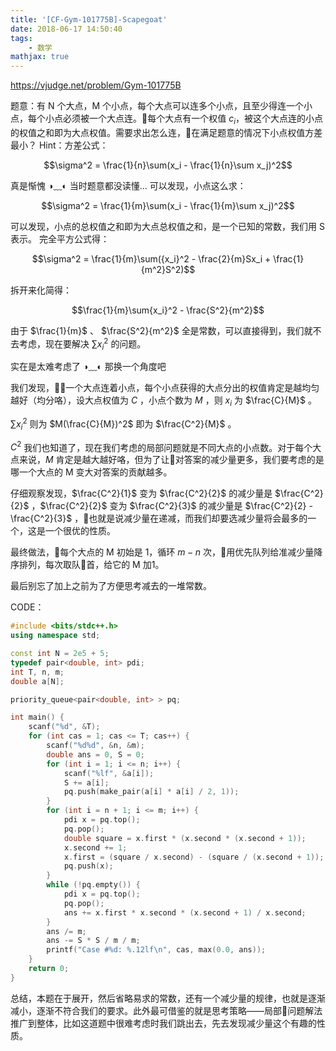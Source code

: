 ```yaml
---
title: '[CF-Gym-101775B]-Scapegoat'
date: 2018-06-17 14:50:40
tags: 
    - 数学
mathjax: true
---
```


https://vjudge.net/problem/Gym-101775B

题意：有 N 个大点，M 个小点，每个大点可以连多个小点，且至少得连一个小点，每个小点必须被一个大点连。每个大点有一个权值 $c_i$，被这个大点连的小点的权值之和即为大点权值。需要求出怎么连，在满足题意的情况下小点权值方差最小？
Hint：方差公式：

$$\sigma^2 = \frac{1}{n}\sum(x_i - \frac{1}{n}\sum x_j)^2$$

真是惭愧 ◑﹏◐ 当时题意都没读懂...
可以发现，小点这么求：

$$\sigma^2 = \frac{1}{m}\sum(x_i - \frac{1}{m}\sum x_j)^2$$

可以发现，小点的总权值之和即为大点总权值之和，是一个已知的常数，我们用 S 表示。
完全平方公式得：

$$\sigma^2 = \frac{1}{m}\sum({x_i}^2 - \frac{2}{m}Sx_i + \frac{1}{m^2}S^2)$$

拆开来化简得：

$$\frac{1}{m}\sum{x_i}^2 - \frac{S^2}{m^2}$$

由于 $\frac{1}{m}$ 、 $\frac{S^2}{m^2}$ 全是常数，可以直接得到，我们就不去考虑，现在要解决 $\sum{x_i}^2$ 的问题。

实在是太难考虑了 ◑﹏◐ 那换一个角度吧

我们发现，一个大点连着小点，每个小点获得的大点分出的权值肯定是越均匀越好（均分咯），设大点权值为 $C$ ，小点个数为 $M$ ，则 $x_i$ 为 $\frac{C}{M}$ 。

$\sum{x_i}^2$ 则为 $M(\frac{C}{M})^2$ 即为 $\frac{C^2}{M}$ 。

$C^2$ 我们也知道了，现在我们考虑的局部问题就是不同大点的小点数。对于每个大点来说，$M$ 肯定是越大越好咯，但为了让对答案的减少量更多，我们要考虑的是哪一个大点的 M 变大对答案的贡献越多。

仔细观察发现，$\frac{C^2}{1}$ 变为 $\frac{C^2}{2}$ 的减少量是 $\frac{C^2}{2}$ ，$\frac{C^2}{2}$ 变为 $\frac{C^2}{3}$ 的减少量是 $\frac{C^2}{2} - \frac{C^2}{3}$ ，也就是说减少量在递减，而我们却要选减少量将会最多的一个，这是一个很优的性质。

最终做法，每个大点的 M 初始是 1，循环 $m - n$ 次，用优先队列给准减少量降序排列，每次取队首，给它的 M 加1。

最后别忘了加上之前为了方便思考减去的一堆常数。

CODE：
``` c++
#include <bits/stdc++.h>
using namespace std;

const int N = 2e5 + 5;
typedef pair<double, int> pdi;
int T, n, m;
double a[N];

priority_queue<pair<double, int> > pq;

int main() {
    scanf("%d", &T);
    for (int cas = 1; cas <= T; cas++) {
        scanf("%d%d", &n, &m);
        double ans = 0, S = 0;
        for (int i = 1; i <= n; i++) {
            scanf("%lf", &a[i]);
            S += a[i];
            pq.push(make_pair(a[i] * a[i] / 2, 1));
        }
        for (int i = n + 1; i <= m; i++) {
            pdi x = pq.top();
            pq.pop();
            double square = x.first * (x.second * (x.second + 1));
            x.second += 1;
            x.first = (square / x.second) - (square / (x.second + 1));
            pq.push(x);
        }
        while (!pq.empty()) {
            pdi x = pq.top();
            pq.pop();
            ans += x.first * x.second * (x.second + 1) / x.second;
        }
        ans /= m;
        ans -= S * S / m / m;
        printf("Case #%d: %.12lf\n", cas, max(0.0, ans));
    }
    return 0;
}
```

总结，本题在于展开，然后省略易求的常数，还有一个减少量的规律，也就是逐渐减小，逐渐不符合我们的要求。此外最可借鉴的就是思考策略——局部问题解法推广到整体，比如这道题中很难考虑时我们跳出去，先去发现减少量这个有趣的性质。